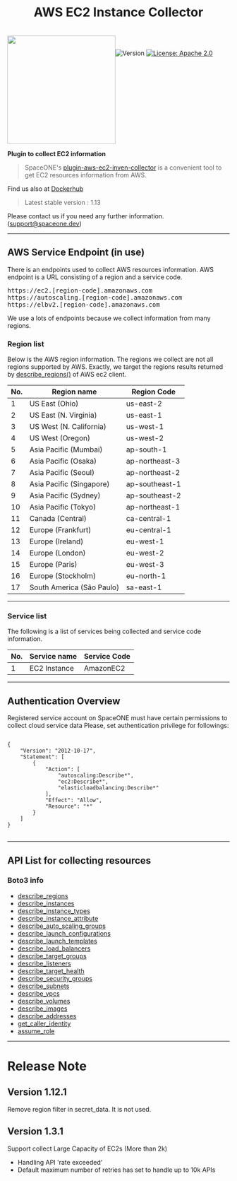 <h1 align="center">AWS EC2 Instance Collector</h1>  

<br/>  
<div align="center" style="display:flex;">  
  <img width="245" src="https://spaceone-custom-assets.s3.ap-northeast-2.amazonaws.com/console-assets/icons/aws-cloudservice.svg">
  <p> 
    <br>
    <img alt="Version"  src="https://img.shields.io/badge/version-1.13-blue.svg?cacheSeconds=2592000"  />    
    <a href="https://www.apache.org/licenses/LICENSE-2.0"  target="_blank"><img alt="License: Apache 2.0"  src="https://img.shields.io/badge/License-Apache 2.0-yellow.svg" /></a> 
  </p> 
</div>    

**Plugin to collect EC2 information**

> SpaceONE's [plugin-aws-ec2-inven-collector](https://github.com/spaceone-dev/plugin-aws-ec2-inven-collector) is a convenient tool to get EC2 resources information from AWS.


Find us also at [Dockerhub](https://hub.docker.com/repository/docker/spaceone/plugin-aws-ec2-inven-collector)
> Latest stable version : 1.13

Please contact us if you need any further information. (<support@spaceone.dev>)

---

## AWS Service Endpoint (in use)

 There is an endpoints used to collect AWS resources information.
AWS endpoint is a URL consisting of a region and a service code. 
<pre>
https://ec2.[region-code].amazonaws.com
https://autoscaling.[region-code].amazonaws.com
https://elbv2.[region-code].amazonaws.com
</pre>

We use a lots of endpoints because we collect information from many regions.  

### Region list

Below is the AWS region information.
The regions we collect are not all regions supported by AWS. Exactly, we target the regions results returned by [describe_regions()](https://boto3.amazonaws.com/v1/documentation/api/latest/reference/services/ec2.html#EC2.Client.describe_regions) of AWS ec2 client.

|No.|Region name|Region Code|
|---|------|---|
|1|US East (Ohio)|us-east-2|
|2|US East (N. Virginia)|us-east-1|
|3|US West (N. California)|us-west-1|
|4|US West (Oregon)|us-west-2|
|5|Asia Pacific (Mumbai)|ap-south-1|
|6|Asia Pacific (Osaka)|ap-northeast-3|
|7|Asia Pacific (Seoul)|ap-northeast-2|
|8|Asia Pacific (Singapore)|ap-southeast-1|
|9|Asia Pacific (Sydney)|ap-southeast-2|
|10|Asia Pacific (Tokyo)|ap-northeast-1|
|11|Canada (Central)|ca-central-1|
|12|Europe (Frankfurt)|eu-central-1|
|13|Europe (Ireland)|eu-west-1|
|14|Europe (London)|eu-west-2|
|15|Europe (Paris)|eu-west-3|
|16|Europe (Stockholm)|eu-north-1|
|17|South America (São Paulo)|sa-east-1|

---

### Service list

The following is a list of services being collected and service code information.

|No.|Service name|Service Code|
|---|------|---|
|1|EC2 Instance|AmazonEC2|

---
## Authentication Overview

Registered service account on SpaceONE must have certain permissions to collect cloud service data Please, set
authentication privilege for followings:

<pre>
<code>
{
    "Version": "2012-10-17",
    "Statement": [
        {
            "Action": [
                "autoscaling:Describe*",
                "ec2:Describe*",
                "elasticloadbalancing:Describe*"
            ],
            "Effect": "Allow",
            "Resource": "*"
        }
    ]
}
</code>
</pre>


---
## API List for collecting resources

### Boto3 info

* [describe_regions](https://boto3.amazonaws.com/v1/documentation/api/latest/reference/services/ec2.html#EC2.Client.describe_regions)
* [describe_instances](https://boto3.amazonaws.com/v1/documentation/api/latest/reference/services/ec2.html#EC2.Client.describe_instances)
* [describe_instance_types](https://boto3.amazonaws.com/v1/documentation/api/latest/reference/services/ec2.html#EC2.Client.describe_instance_types)
* [describe_instance_attribute](https://boto3.amazonaws.com/v1/documentation/api/latest/reference/services/ec2.html#EC2.Client.describe_instance_attribute)
* [describe_auto_scaling_groups](https://boto3.amazonaws.com/v1/documentation/api/latest/reference/services/autoscaling.html#AutoScaling.Client.describe_auto_scaling_groups)
* [describe_launch_configurations](https://boto3.amazonaws.com/v1/documentation/api/latest/reference/services/autoscaling.html#AutoScaling.Client.describe_launch_configurations)
* [describe_launch_templates](https://boto3.amazonaws.com/v1/documentation/api/latest/reference/services/ec2.html#EC2.Client.describe_launch_templates)
* [describe_load_balancers](https://boto3.amazonaws.com/v1/documentation/api/latest/reference/services/elbv2.html#ElasticLoadBalancingv2.Client.describe_load_balancers)
* [describe_target_groups](https://boto3.amazonaws.com/v1/documentation/api/latest/reference/services/elbv2.html#ElasticLoadBalancingv2.Client.describe_target_groups)
* [describe_listeners](https://boto3.amazonaws.com/v1/documentation/api/latest/reference/services/elbv2.html#ElasticLoadBalancingv2.Client.describe_listeners)
* [describe_target_health](https://boto3.amazonaws.com/v1/documentation/api/latest/reference/services/elbv2.html#ElasticLoadBalancingv2.Client.describe_target_health)
* [describe_security_groups](https://boto3.amazonaws.com/v1/documentation/api/latest/reference/services/ec2.html#EC2.Client.describe_security_groups)
* [describe_subnets](https://boto3.amazonaws.com/v1/documentation/api/latest/reference/services/ec2.html#EC2.Client.describe_subnets)
* [describe_vpcs](https://boto3.amazonaws.com/v1/documentation/api/latest/reference/services/ec2.html#EC2.Client.describe_vpcs)
* [describe_volumes](https://boto3.amazonaws.com/v1/documentation/api/latest/reference/services/ec2.html#EC2.Client.describe_volumes)
* [describe_images](https://boto3.amazonaws.com/v1/documentation/api/latest/reference/services/ec2.html#EC2.Client.describe_images)
* [describe_addresses](https://boto3.amazonaws.com/v1/documentation/api/latest/reference/services/ec2.html#EC2.Client.describe_addresses)
* [get_caller_identity](https://boto3.amazonaws.com/v1/documentation/api/latest/reference/services/sts.html#STS.Client.get_caller_identity)
* [assume_role](https://boto3.amazonaws.com/v1/documentation/api/latest/reference/services/sts.html#STS.Client.assume_role)

---

# Release Note

## Version 1.12.1
Remove region filter in secret_data. It is not used.

## Version 1.3.1
Support collect Large Capacity of EC2s (More than 2k) 
* Handling API 'rate exceeded'
* Default maximum number of retries has set to handle up to 10k APIs
